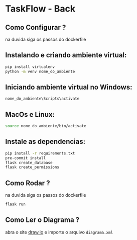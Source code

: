 # TaskFlow - Back

## Como Configurar ?
na duvida siga os passos do dockerfile

## Instalando e criando ambiente virtual:
```sh
pip install virtualenv
python -m venv nome_do_ambiente
```
## Iniciando ambiente virtual no Windows:
```sh
nome_do_ambiente\Scripts\activate
```
## MacOs e Linux:
```sh
source nome_do_ambiente/bin/activate
```
## Instale as dependencias:
```sh
pip install -r requirements.txt
pre-commit install
flask create_database
flask create_permissions
```
## Como Rodar ?
na duvida siga os passos do dockerfile
```sh
flask run
```

## Como Ler o Diagrama ?
abra o site [draw.io](https://app.diagrams.net/) e importe o arquivo `diagrama.xml`
